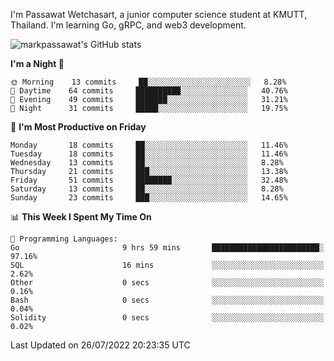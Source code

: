 
I'm Passawat Wetchasart, a junior computer science student at KMUTT, Thailand. I'm learning Go, gRPC, and web3 development.


![markpassawat's GitHub stats](https://github-readme-stats.vercel.app/api?username=markpassawat&show_icons=true&theme=radical)

<!--START_SECTION:waka-->
**I'm a Night 🦉** 

```text
🌞 Morning    13 commits     ██░░░░░░░░░░░░░░░░░░░░░░░   8.28% 
🌆 Daytime    64 commits     ██████████░░░░░░░░░░░░░░░   40.76% 
🌃 Evening    49 commits     ███████░░░░░░░░░░░░░░░░░░   31.21% 
🌙 Night      31 commits     █████░░░░░░░░░░░░░░░░░░░░   19.75%

```
📅 **I'm Most Productive on Friday** 

```text
Monday       18 commits     ██░░░░░░░░░░░░░░░░░░░░░░░   11.46% 
Tuesday      18 commits     ██░░░░░░░░░░░░░░░░░░░░░░░   11.46% 
Wednesday    13 commits     ██░░░░░░░░░░░░░░░░░░░░░░░   8.28% 
Thursday     21 commits     ███░░░░░░░░░░░░░░░░░░░░░░   13.38% 
Friday       51 commits     ████████░░░░░░░░░░░░░░░░░   32.48% 
Saturday     13 commits     ██░░░░░░░░░░░░░░░░░░░░░░░   8.28% 
Sunday       23 commits     ███░░░░░░░░░░░░░░░░░░░░░░   14.65%

```


📊 **This Week I Spent My Time On** 

```text
💬 Programming Languages: 
Go                       9 hrs 59 mins       ████████████████████████░   97.16% 
SQL                      16 mins             ░░░░░░░░░░░░░░░░░░░░░░░░░   2.62% 
Other                    0 secs              ░░░░░░░░░░░░░░░░░░░░░░░░░   0.16% 
Bash                     0 secs              ░░░░░░░░░░░░░░░░░░░░░░░░░   0.04% 
Solidity                 0 secs              ░░░░░░░░░░░░░░░░░░░░░░░░░   0.02%

```


 Last Updated on 26/07/2022 20:23:35 UTC
<!--END_SECTION:waka-->

<!--
**markpassawat/markpassawat** is a ✨ _special_ ✨ repository because its `README.md` (this file) appears on your GitHub profile.

Here are some ideas to get you started:

- 🔭 I’m currently working on ...
- 🌱 I’m currently learning ...
- 👯 I’m looking to collaborate on ...
- 🤔 I’m looking for help with ...
- 💬 Ask me about ...
- 📫 How to reach me: ...
- 😄 Pronouns: He/Him
- ⚡ Fun fact: ...
-->
